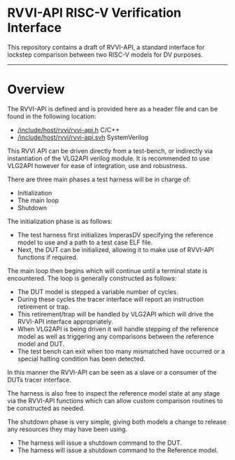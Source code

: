 # RVVI-API RISC-V Verification Interface

This repository contains a draft of RVVI-API, a standard interface for lockstep
comparison between two RISC-V models for DV purposes.


----
# Overview

The RVVI-API is defined and is provided here as a header file and can be found
in the following location:
- [/include/host/rvvi/rvvi-api.h](../include/host/rvvi/rvvi-api.h) C/C++
- [/include/host/rvvi/rvvi-api.svh](../include/host/rvvi/rvvi-api.svh)
  SystemVerilog

This RVVI API can be driven directly from a test-bench, or indirectly via
instantiation of the VLG2API verilog module. It is recommended to use VLG2API
however for ease of integration, use and robustness.

There are three main phases a test harness will be in charge of:
- Initialization
- The main loop
- Shutdown

The initialization phase is as follows:
- The test harness first initializes ImperasDV specifying the reference model
  to use and a path to a test case ELF file.
- Next, the DUT can be initialized, allowing it to make use of RVVI-API
  functions if required.

The main loop then begins which will continue until a terminal state is
encountered. The loop is generally constructed as follows:
- The DUT model is stepped a variable number of cycles.
- During these cycles the tracer interface will report an instruction retirement
  or trap.
- This retirement/trap will be handled by VLG2API which will drive the RVVI-API
  interface appropriately.
- When VLG2API is being driven it will handle stepping of the reference model as
  well as triggering any comparisons between the reference model and DUT.
- The test bench can exit when too many mismatched have occurred or a special
  halting condition has been detected.

In this manner the RVVI-API can be seen as a slave or a consumer of the DUTs
tracer interface.

The harness is also free to inspect the reference model state at any stage via
the RVVI-API functions which can allow custom comparison routines to be
constructed as needed.

The shutdown phase is very simple, giving both models a change to release any
resources they may have been using.
- The harness will issue a shutdown command to the DUT.
- The harness will issue a shutdown command to the Reference model.
